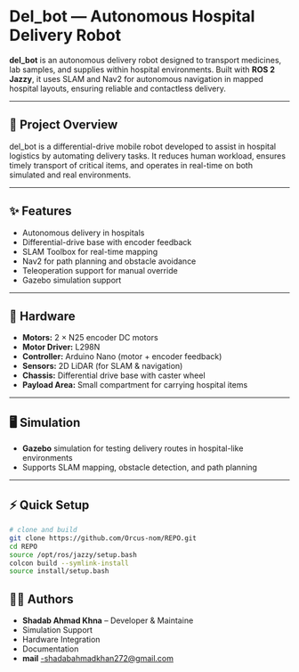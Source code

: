# Del_bot — Autonomous Hospital Delivery Robot

**del_bot** is an autonomous delivery robot designed to transport medicines, lab samples, and supplies within hospital environments. Built with **ROS 2 Jazzy**, it uses SLAM and Nav2 for autonomous navigation in mapped hospital layouts, ensuring reliable and contactless delivery.

---

## 📖 Project Overview
del_bot is a differential-drive mobile robot developed to assist in hospital logistics by automating delivery tasks. It reduces human workload, ensures timely transport of critical items, and operates in real-time on both simulated and real environments.

---

## ✨ Features
- Autonomous delivery in hospitals  
- Differential-drive base with encoder feedback  
- SLAM Toolbox for real-time mapping  
- Nav2 for path planning and obstacle avoidance  
- Teleoperation support for manual override  
- Gazebo simulation support  

---

## 🤖 Hardware
- **Motors:** 2 × N25 encoder DC motors  
- **Motor Driver:** L298N  
- **Controller:** Arduino Nano (motor + encoder feedback)  
- **Sensors:** 2D LiDAR (for SLAM & navigation)  
- **Chassis:** Differential drive base with caster wheel  
- **Payload Area:** Small compartment for carrying hospital items  

---

## 🖥️ Simulation
- **Gazebo** simulation for testing delivery routes in hospital-like environments  
- Supports SLAM mapping, obstacle detection, and path planning  

---
## ⚡ Quick Setup
```bash
# clone and build
git clone https://github.com/Orcus-nom/REPO.git
cd REPO
source /opt/ros/jazzy/setup.bash
colcon build --symlink-install
source install/setup.bash
```
## 👨‍💻 Authors

- **Shadab Ahmad Khna** – Developer & Maintaine  
- Simulation Support  
- Hardware Integration  
- Documentation
- **mail** -shadabahmadkhan272@gmail.com 

